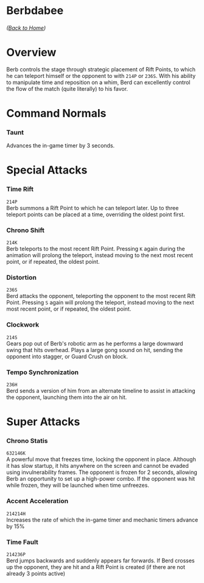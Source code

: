 # Berbdabee
###### ([Back to Home](../README.md))

# Overview
Berb controls the stage through strategic placement of Rift Points, to which he can teleport himself or the opponent
to with `214P` or `236S`. With his ability to manipulate time and reposition on a whim, Berd can excellently control
the flow of the match (quite literally) to his favor.

# Command Normals
### Taunt
Advances the in-game timer by 3 seconds.

# Special Attacks
### Time Rift
`214P`<br>
Berb summons a Rift Point to which he can teleport later. Up to three teleport points can be placed at a time,
overriding the oldest point first.

### Chrono Shift
`214K`<br>
Berb teleports to the most recent Rift Point. Pressing `K` again during the animation will prolong the teleport,
instead moving to the next most recent point, or if repeated, the oldest point.

### Distortion
`236S`<br>
Berd attacks the opponent, teleporting the opponent to the most recent Rift Point. Pressing `S` again will prolong
the teleport, instead moving to the next most recent point, or if repeated, the oldest point.

### Clockwork
`214S`<br>
Gears pop out of Berb's robotic arm as he performs a large downward swing that hits overhead. Plays a large gong sound
on hit, sending the opponent into stagger, or Guard Crush on block.

### Tempo Synchronization 
`236H`<br>
Berd sends a version of him from an alternate timeline to assist in attacking the opponent, launching them into the 
air on hit.

# Super Attacks
### Chrono Statis
`632146K`<br>
A powerful move that freezes time, locking the opponent in place. Although it has slow startup, it hits anywhere on
the screen and cannot be evaded using invulnerability frames. The opponent is frozen for 2 seconds, allowing Berb an
opportunity to set up a high-power combo. If the opponent was hit while frozen, they will be launched when time 
unfreezes.

### Accent Acceleration
`214214H`<br>
Increases the rate of which the in-game timer and mechanic timers advance by 15%

### Time Fault
`214236P`<br>
Berd jumps backwards and suddenly appears far forwards. If Berd crosses up the opponent, they are hit and a Rift Point
is created (if there are not already 3 points active)
